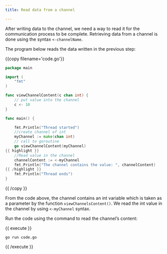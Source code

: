 ```yaml
---
title: Read data from a channel

---
```

<!--Read data from a channel-->

After writing data to the channel, we need a way to read it for the communication process to be complete. Retrieving data from a channel is done using the syntax `<-channelName`.

The program below reads the data written in the previous step:

{{copy filename='code.go'}}
```go
package main

import (
	"fmt"
)

func viewChannelContent(c chan int) {
	// put value into the channel
	c <- 10
}

func main() {

	fmt.Println("Thread started")
	//create channel of int
	myChannel := make(chan int)
	// call to goroutine
	go viewChannelContent(myChannel)
{{ highlight }}
	//Read value in the channel
	channelContent := <-myChannel
	fmt.Println("The channel contains the value: ", channelContent)
{{ /highlight }}
	fmt.Println("Thread ends")
}
```
{{ /copy }}

From the code above, the channel contains an int variable which is taken as a parameter by the function `viewChannelsContent()`. We read the int value in the channel by using `<-myChannel` syntax.

Run the code using the command to read the channel’s content:

{{ execute }}
```
go run code.go
```
{{ /execute }}